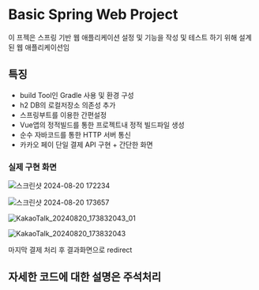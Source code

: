 # Basic Spring Web Project
이 프젝은 스프링 기반 웹 애플리케이션 설정 및 기능을 작성 및 테스트 하기 위해 설계된 웹 애플리케이션임

## 특징
- build Tool인 Gradle 사용 및 환경 구성
- h2 DB의 로컬저장소 의존성 추가
- 스프링부트를 이용한 간편설정
- Vue앱의 정적빌드를 통한 프로젝트내 정적 빌드파일 생성
- 순수 자바코드를 통한 HTTP 서버 통신
- 카카오 페이 단일 결제 API 구현 + 간단한 화면

### 실제 구현 화면

![스크린샷 2024-08-20 172234](https://github.com/user-attachments/assets/7c188db6-1b38-4f91-b9c4-ed8d620f1a27)

![스크린샷 2024-08-20 173657](https://github.com/user-attachments/assets/8f75ab33-6baa-4ddd-9dac-e54bede71987)

![KakaoTalk_20240820_173832043_01](https://github.com/user-attachments/assets/e243c86c-893a-4f82-9493-d7524b0d7fb9)

![KakaoTalk_20240820_173832043](https://github.com/user-attachments/assets/62d4b8dd-96f2-4ee5-808e-5301a3f06656)

마지막 결제 처리 후 결과화면으로 redirect

## 자세한 코드에 대한 설명은 주석처리

